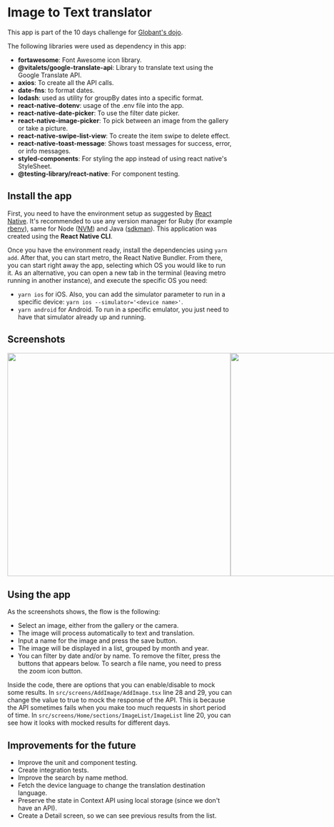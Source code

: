 # Image to Text translator

This app is part of the 10 days challenge for [Globant's dojo](https://sites.google.com/globant.com/tp-dojo/challenges-by-web-ui/image-to-text-translator).

The following libraries were used as dependency in this app:

- **fortawesome**: Font Awesome icon library.
- **@vitalets/google-translate-api**: Library to translate text using the Google Translate API.
- **axios**: To create all the API calls.
- **date-fns**: to format dates.
- **lodash**: used as utility for groupBy dates into a specific format.
- **react-native-dotenv**: usage of the .env file into the app.
- **react-native-date-picker**: To use the filter date picker.
- **react-native-image-picker**: To pick between an image from the gallery or take a picture.
- **react-native-swipe-list-view**: To create the item swipe to delete effect.
- **react-native-toast-message**: Shows toast messages for success, error, or info messages.
- **styled-components**: For styling the app instead of using react native's StyleSheet.
- **@testing-library/react-native**: For component testing.

## Install the app

First, you need to have the environment setup as suggested by [React Native](https://reactnative.dev/docs/environment-setup). It's recommended to use
any version manager for Ruby (for example [rbenv](https://github.com/rbenv/rbenv)), same for Node ([NVM](https://github.com/nvm-sh/nvm)) and Java ([sdkman](https://sdkman.io/install)). This application was created using the **React Native CLI**.

Once you have the environment ready, install the dependencies using `yarn add`.
After that, you can start metro, the React Native Bundler. From there, you can start right away the app, selecting which OS you would like to run it. As an alternative, you can open a new tab in the terminal (leaving metro running in another instance), and execute the specific OS you need:
- `yarn ios` for iOS. Also, you can add the simulator parameter to run in a specific device: `yarn ios --simulator='<device name>'`.
- `yarn android` for Android. To run in a specific emulator, you just need to have that simulator already up and running.

## Screenshots

<div style="display: flex; flex-direction: row;">
  <img src="https://user-images.githubusercontent.com/18095479/221674464-3b16956c-1164-44b6-9718-98fed1d319a2.png" height="500px" />
  <img src="https://user-images.githubusercontent.com/18095479/221675704-39aa0af1-0876-4496-8bb3-c5ced9f0a159.png" height="500px" />
  <img src="https://user-images.githubusercontent.com/18095479/221676016-94309b39-7c82-4a57-b40f-9842c586c8ac.png" height="500px" />
  <img src="https://user-images.githubusercontent.com/18095479/221680435-72d5fccd-3dad-4052-a4c0-42e87d8710d3.png" height="500px" />
  <img src="https://user-images.githubusercontent.com/18095479/221680879-e56cb5c9-783b-44b9-bc7a-edab05488cc0.png" height="500px" />
  <img src="https://user-images.githubusercontent.com/18095479/221681047-c83c6957-e3db-431b-9870-5d34b2e7102c.png" height="500px" />
  <img src="https://user-images.githubusercontent.com/18095479/221681235-b12d49ab-47a5-4074-b2f9-1e6b84e41be2.png" height="500px" />
  <img src="https://user-images.githubusercontent.com/18095479/221681440-7f21f9bc-d73d-4877-afe0-5e1716536603.png" height="500px" />
</div>

## Using the app
As the screenshots shows, the flow is the following:
- Select an image, either from the gallery or the camera.
- The image will process automatically to text and translation.
- Input a name for the image and press the save button.
- The image will be displayed in a list, grouped by month and year.
- You can filter by date and/or by name. To remove the filter, press the buttons that appears below. To search a file name, you need to press the zoom icon button.

Inside the code, there are options that you can enable/disable to mock some results.
In `src/screens/AddImage/AddImage.tsx` line 28 and 29, you can change the value to true to mock the response of the API. This is because the API sometimes fails when you make too much requests in short period of time.
In `src/screens/Home/sections/ImageList/ImageList` line 20, you can see how it looks with mocked results for different days.

## Improvements for the future
- Improve the unit and component testing.
- Create integration tests.
- Improve the search by name method.
- Fetch the device language to change the translation destination language.
- Preserve the state in Context API using local storage (since we don't have an API).
- Create a Detail screen, so we can see previous results from the list.
